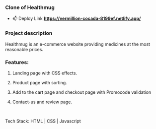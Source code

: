 <h3>Clone of Healthmug</h3>

- 📫 Deploy Link **https://vermillion-cocada-8199ef.netlify.app/**

<h3>Project description</h3>

Healthmug is an e-commerce website providing medicines at the most reasonable prices.

<h3>Features:</h3>

1. Landing page with CSS effects.

2. Product page with sorting.

3. Add to the cart page and checkout page with Promocode validation

4. Contact-us and review page.

<br>

Tech Stack: HTML | CSS | Javascript
